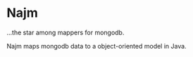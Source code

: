 # Najm
...the star among mappers for mongodb.

Najm maps mongodb data to a object-oriented model in Java.
